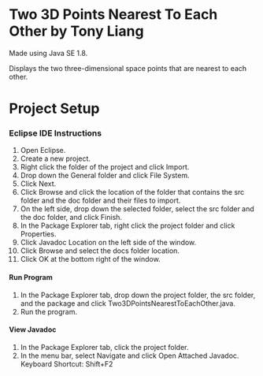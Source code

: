 # Two 3D Points Nearest To Each Other by Tony Liang

Made using Java SE 1.8.

Displays the two three-dimensional space points that are nearest to each other.

# Project Setup

### Eclipse IDE Instructions
1. Open Eclipse.
2. Create a new project.
3. Right click the folder of the project and click Import.
4. Drop down the General folder and click File System.
5. Click Next.
6. Click Browse and click the location of the folder that contains the src folder and the doc folder and their files to import.
7. On the left side, drop down the selected folder, select the src folder and the doc folder, and click Finish.
8. In the Package Explorer tab, right click the project folder and click Properties.
9. Click Javadoc Location on the left side of the window.
10. Click Browse and select the docs folder location.
11. Click OK at the bottom right of the window.

#### Run Program
1. In the Package Explorer tab, drop down the project folder, the src folder, and the package and click Two3DPointsNearestToEachOther.java.
2. Run the program.

#### View Javadoc
1. In the Package Explorer tab, click the project folder.
2. In the menu bar, select Navigate and click Open Attached Javadoc. Keyboard Shortcut: Shift+F2